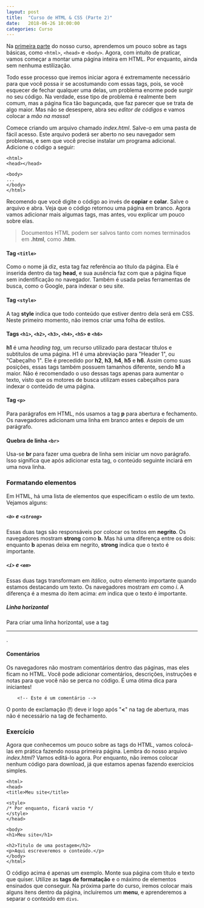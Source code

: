 ```yaml
---
layout: post
title:  "Curso de HTML & CSS (Parte 2)"
date:   2018-06-26 10:00:00
categories: Curso
---
```


Na [primeira parte](https://envolte.github.io/curso/2018/06/26/curso-html-css-parte-1.html) do nosso curso, aprendemos um pouco sobre as tags básicas, como ``<html>``, ``<head>`` e ``<body>``. Agora, com intuito de praticar, vamos começar a montar uma página inteira em HTML. Por enquanto, ainda sem nenhuma estilização.

Todo esse processo que iremos iniciar agora é extremamente necessário para que você possa ir se acostumando com essas tags, pois, se você esquecer de fechar qualquer uma delas, um problema enorme pode surgir no seu código. Na verdade, esse tipo de problema é realmente bem comum, mas a página fica tão bagunçada, que faz parecer que se trata de algo maior. Mas não se desespere, abra seu *editor de códigos* e vamos colocar a *mão na massa*!

Comece criando um arquivo chamado *index.html*. Salve-o em uma pasta de fácil acesso. Este arquivo poderá ser aberto no seu navegador sem problemas, e sem que você precise instalar um programa adicional. Adicione o código a seguir:

    <html>
    <head></head>
 
    <body>
    ...
    </body>
    </html>
    
Recomendo que você digite o código ao invés de **copiar** e **colar**. Salve o arquivo e abra. Veja que o código retornou uma página em branco. Agora vamos adicionar mais algumas tags, mas antes, vou explicar um pouco sobre elas.

> Documentos HTML podem ser salvos tanto com nomes terminados em **.html**, como **.htm**.

#### Tag ``<title>``

Como o nome já diz, esta tag faz referência ao título da página. Ela é inserida dentro da tag **head**, e sua ausência faz com que a página fique sem indentificação no navegador. Também é usada pelas ferramentas de busca, como o Google, para indexar o seu site.

#### Tag ``<style>``

A tag **style** indica que todo conteúdo que estiver dentro dela será em CSS. Neste primeiro momento, não iremos criar uma folha de estilos.

#### Tags ``<h1>``, ``<h2>``, ``<h3>``, ``<h4>``, ``<h5>`` e ``<h6>``

**h1** é uma *heading tag*, um recurso utilizado para destacar títulos e subtitulos de uma página. H1 é uma abreviação para "Header 1", ou "Cabeçalho 1". Ele é precedido por **h2**, **h3**, **h4**, **h5** e **h6**. Assim como suas posições, essas tags também possuem tamanhos diferente, sendo **h1** a maior. Não é recomendado o uso dessas tags apenas para aumentar o texto, visto que os motores de busca utilizam esses cabeçalhos para indexar o conteúdo de uma página.

#### Tag ``<p>``

Para parágrafos em HTML, nós usamos a tag **p** para abertura e fechamento. Os navegadores adicionam uma linha em branco antes e depois de um parágrafo.

#### Quebra de linha ``<br>``

Usa-se **br** para fazer uma quebra de linha sem iniciar um novo parágrafo. Isso significa que após adicionar esta tag, o conteúdo seguinte inciará em uma nova linha.

### Formatando elementos

Em HTML, há uma lista de elementos que especificam o estilo de um texto. Vejamos alguns:

##### ``<b>`` e ``<strong>``

Essas duas tags são responsáveis por colocar os textos em **negrito**. Os navegadores mostram **strong** como **b**. Mas há uma diferença entre os dois: enquanto **b** apenas deixa em negrito, **strong** indica que o texto é importante.

##### ``<i>`` e ``<em>``

Essas duas tags transformam em *itálico*, outro elemento importante quando estamos destacando um texto. Os navegadores mostram *em* como *i*. A diferença é a mesma do item acima: *em* indica que o texto é importante.

##### Linha horizontal

Para criar uma linha horizontal, use a tag **<hr>**.

#### Comentários

Os navegadores não mostram comentários dentro das páginas, mas eles ficam no HTML. Você pode adicionar comentários, descrições, instruções e notas para que você não se perca no código. É uma ótima dica para iniciantes!

        <!-- Este é um comentário -->
        
O ponto de exclamação (**!**) deve ir logo após "**<**" na tag de abertura, mas não é necessário na tag de fechamento.

### Exercício

Agora que conhecemos um pouco sobre as tags do HTML, vamos colocá-las em prática fazendo nossa primeira página. Lembra do nosso arquivo *index.html*? Vamos editá-lo agora. Por enquanto, não iremos colocar nenhum código para download, já que estamos apenas fazendo exercícios simples.

    <html>
    <head>
    <title>Meu site</title>
    
    <style>
    /* Por enquanto, ficará vazio */
    </style>
    </head>
 
    <body>
    <h1>Meu site</h1>
    
    <h2>Titulo de uma postagem</h2>
    <p>Aqui escreveremos o conteúdo.</p>
    </body>
    </html>

O código acima é apenas um exemplo. Monte sua página com título e texto que quiser. Utilize as **tags de formatação** e o máximo de elementos ensinados que conseguir. Na próxima parte do curso, iremos colocar mais alguns itens dentro da página, incluiremos um **menu**, e aprenderemos a separar o conteúdo em ``divs``.


